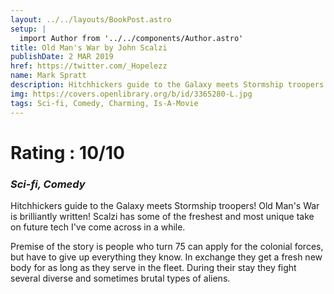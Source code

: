 ```yaml
---
layout: ../../layouts/BookPost.astro
setup: |
  import Author from '../../components/Author.astro'
title: Old Man's War by John Scalzi
publishDate: 2 MAR 2019
href: https://twitter.com/_Hopelezz
name: Mark Spratt
description: Hitchhickers guide to the Galaxy meets Stormship troopers!
img: https://covers.openlibrary.org/b/id/3365280-L.jpg
tags: Sci-fi, Comedy, Charming, Is-A-Movie
---
```


# Rating : 10/10

### _Sci-fi, Comedy_

Hitchhickers guide to the Galaxy meets Stormship troopers! Old Man's War is brilliantly written! Scalzi has some of the freshest and most unique take on future tech I've come across in a while.

Premise of the story is people who turn 75 can apply for the colonial forces, but have to give up everything they know. In exchange they get a fresh new body for as long as they serve in the fleet. During their stay they fight several diverse and sometimes brutal types of aliens.